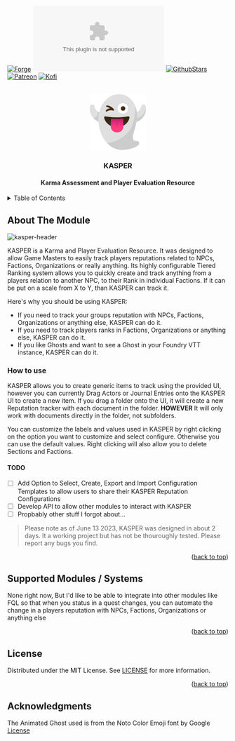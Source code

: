 <a name="readme-top"></a>

<!-- PROJECT SHIELDS -->
[![Forge][forge-installs]][forge-url]
[![Downloads][latest-download]][latest-download-url]
[![GithubStars][github-starts]][github-url]
[![Patreon][patreon]][patreon-url]
[![Kofi][ko-fi]][ko-fi-url]

<!-- PROJECT LOGO -->
<br />
<div align="center">
	<!-- Would like to have an animated Ghost Gif but legally couldn't find one to use -->
	<a href="https://github.com/mouse0270/kasper">
		<img src="./assets/logo.gif" alt="Logo" width="128" height="128" />
	</a>

<h3 align="center">KASPER<h4 align="center">Karma Assessment and Player Evaluation Resource</h4></h3>

  
</div>

<!-- TABLE OF CONTENTS -->
<details>
  <summary>Table of Contents</summary>
	<ol>
		<li><a href="#about-the-Module">About the Module</a></li>
		<li><a href="#supported-Modules--Systems">Supported Modules / Systems</a></li>
		<li><a href="#license">License</a></li>
		<li><a href="#acknowledgments">Acknowledgments</a></li>
	</ol>
</details>

<!-- ABOUT THE PROJECT -->
## About The Module
![kasper-header](https://github.com/mouse0270/kasper/assets/564874/9e5ecd38-0db3-4a20-bcc8-749b913fb698)


KASPER is a Karma and Player Evaluation Resource. It was designed to allow Game Masters to easily track players reputations related to NPCs, Factions, Organizations or really anything. Its highly configurable Tiered Ranking system allows you to quickly create and track anything from a players relation to another NPC, to their Rank in individual Factions. If it can be put on a scale from X to Y, than KASPER can track it. 

Here's why you should be using KASPER:
* If you need to track your groups reputation with NPCs, Factions, Organizations or anything else, KASPER can do it.
* If you need to track players ranks in Factions, Organizations or anything else, KASPER can do it.
* If you like Ghosts and want to see a Ghost in your Foundry VTT instance, KASPER can do it.

### How to use
KASPER allows you to create generic items to track using the provided UI, however you can currently Drag Actors or Journal Entries onto the KASPER UI to create a new item. If you drag a folder onto the UI, it will create a new Reputation tracker with each document in the folder. **HOWEVER** It will only work with documents directly in the folder, not subfolders.

You can customize the labels and values used in KASPER by right clicking on the option you want to customize and select configure. Otherwise you can use the default values. Right clicking will also allow you to delete Sections and Factions.


#### TODO
- [ ] Add Option to Select, Create, Export and Import Configuration Templates to allow users to share their KASPER Reputation Configurations
- [ ] Develop API to allow other modules to interact with KASPER
- [ ] Propbably other stuff I forgot about...

> Please note as of June 13 2023, KASPER was designed in about 2 days. It a working project but has not be thouroughly tested. Please report any bugs you find.


<p align="right">(<a href="#readme-top">back to top</a>)</p>

<!-- SUPPORTED MODULES/SYSTEMS -->
## Supported Modules / Systems
None right now, But I'd like to be able to integrate into other modules like FQL so that when you status in a quest changes, you can automate the change in a players reputation with NPCs, Factions, Organizations or anything else


<p align="right">(<a href="#readme-top">back to top</a>)</p>

<!-- LICENSE -->
## License
Distributed under the MIT License. See [LICENSE]([license-url]) for more information.

<p align="right">(<a href="#readme-top">back to top</a>)</p>

<!-- ACKNOWLEDGMENTS -->
## Acknowledgments
The Animated Ghost used is from the Noto Color Emoji font by Google [License](https://fonts.google.com/noto/specimen/Noto+Color+Emoji/about)


<!-- MARKDOWN LINKS & IMAGES -->
<!-- https://www.markdownguide.org/basic-syntax/#reference-style-links -->
[license-url]: https://github.com/mouse0270/kasper/blob/master/LICENSE

[forge-installs]: https://img.shields.io/badge/dynamic/json?&colorB=90A959&label=Forge%20Installs&query=package.installs&suffix=%25&style=for-the-badge&url=https://forge-vtt.com/api/bazaar/package/kasper
[forge-url]: https://forge-vtt.com/bazaar/package/kasper

[latest-download]: https://img.shields.io/github/downloads/mouse0270/kasper/latest/module.zip?color=5D4A66&label=DOWNLOADS&style=for-the-badge
[latest-download-url]: https://github.com/mouse0270/kasper/releases/latest

[github-starts]: https://img.shields.io/github/stars/mouse0270/kasper?logo=AddThis&logoColor=white&style=for-the-badge
[github-url]: https://github.com/mouse0270/kasper

[patreon]: https://img.shields.io/badge/-Patreon-FF424D?style=for-the-badge&logo=Patreon&logoColor=white
[patreon-url]: https://www.patreon.com/mouse0270

[ko-fi]: https://img.shields.io/badge/-ko%20fi-FF5E5B?style=for-the-badge&logo=Ko-fi&logoColor=white
[ko-fi-url]: https://ko-fi.com/mouse0270
